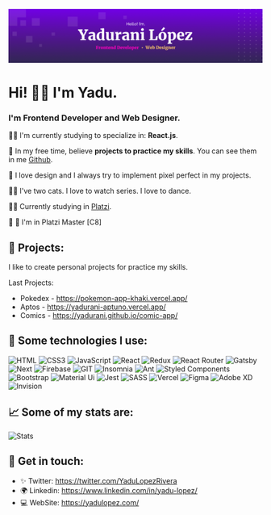 ![Header](/banner-github.png)

# Hi! 👋🏼 I'm Yadu. 

###  I'm Frontend Developer and Web Designer. 

💪🏼 I'm currently studying to specialize in: **React.js**.

💖 In my free time, believe **projects to practice my skills**.
 You can see them in me [Github](https://github.com/yadurani). 
 
🌸 I love design and I always try to implement pixel perfect in my projects.

👩😺 I've two cats. I love to watch series. I love to dance.

🎉✨ Currently studying in [Platzi](https://platzi.com).

💚 💛 I'm in Platzi Master [C8]

## 🚀 Projects: 
I like to create personal projects for practice my skills.

Last Projects:
* Pokedex -  https://pokemon-app-khaki.vercel.app/
* Aptos - https://yadurani-aptuno.vercel.app/
* Comics - https://yadurani.github.io/comic-app/

## 🎯 Some technologies I use:
![HTML](https://img.shields.io/badge/HTML5-E34F26?style=for-the-badge&logo=html5&logoColor=white)
![CSS3](https://img.shields.io/badge/CSS3-1572B6?style=for-the-badge&logo=css3&logoColor=white)
![JavaScript](https://img.shields.io/badge/JavaScript-323330?style=for-the-badge&logo=javascript&logoColor=F7DF1E)
![React](https://img.shields.io/badge/React-20232A?style=for-the-badge&logo=react&logoColor=61DAFB)
![Redux](https://img.shields.io/badge/Redux-593D88?style=for-the-badge&logo=redux&logoColor=white)
![React Router](https://img.shields.io/badge/React_Router-CA4245?style=for-the-badge&logo=react-router&logoColor=white)
![Gatsby](https://img.shields.io/badge/Gatsby-663399?style=for-the-badge&logo=gatsby&logoColor=white)
![Next](https://img.shields.io/badge/next.js-000000?style=for-the-badge&logo=nextdotjs&logoColor=white)
![Firebase](https://img.shields.io/badge/firebase-ffca28?style=for-the-badge&logo=firebase&logoColor=black)
![GIT](https://img.shields.io/badge/Git-F05032?style=for-the-badge&logo=git&logoColor=white)
![Insomnia](https://img.shields.io/badge/Insomnia-5849be?style=for-the-badge&logo=Insomnia&logoColor=white)
![Ant](https://img.shields.io/badge/Ant%20Design-1890FF?style=for-the-badge&logo=antdesign&logoColor=white)
![Styled Components](https://img.shields.io/badge/styled--components-DB7093?style=for-the-badge&logo=styled-components&logoColor=white)
![Bootstrap](https://img.shields.io/badge/Bootstrap-563D7C?style=for-the-badge&logo=bootstrap&logoColor=white)
![Material Ui](https://img.shields.io/badge/Material--UI-0081CB?style=for-the-badge&logo=material-ui&logoColor=white)
![Jest](https://img.shields.io/badge/Jest-C21325?style=for-the-badge&logo=jest&logoColor=white)
![SASS](https://img.shields.io/badge/Sass-CC6699?style=for-the-badge&logo=sass&logoColor=white)
![Vercel](https://img.shields.io/badge/Vercel-000000?style=for-the-badge&logo=vercel&logoColor=white)
![Figma](https://img.shields.io/badge/Figma-F24E1E?style=for-the-badge&logo=figma&logoColor=white)
![Adobe XD](https://img.shields.io/badge/Adobe%20XD-470137?style=for-the-badge&logo=Adobe%20XD&logoColor=#FF61F6)
![Invision](https://img.shields.io/badge/InVision-FF3366?style=for-the-badge&logo=InVision&logoColor=white)

## 📈 Some of my stats are: 
![Stats](https://github-readme-stats.vercel.app/api?username=yadurani)

## 💛 Get in touch: 
* ✨ Twitter: https://twitter.com/YaduLopezRivera
* 🌍 Linkedin: https://www.linkedin.com/in/yadu-lopez/
* 💻 WebSite: https://yadulopez.com/

<!--
**yadurani/yadurani** is a ✨ _special_ ✨ repository because its `README.md` (this file) appears on your GitHub profile.
-->
